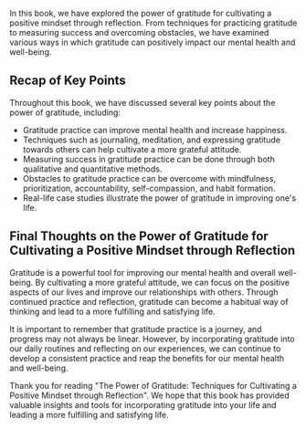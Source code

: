
In this book, we have explored the power of gratitude for cultivating a positive mindset through reflection. From techniques for practicing gratitude to measuring success and overcoming obstacles, we have examined various ways in which gratitude can positively impact our mental health and well-being.

Recap of Key Points
-------------------

Throughout this book, we have discussed several key points about the power of gratitude, including:

* Gratitude practice can improve mental health and increase happiness.
* Techniques such as journaling, meditation, and expressing gratitude towards others can help cultivate a more grateful attitude.
* Measuring success in gratitude practice can be done through both qualitative and quantitative methods.
* Obstacles to gratitude practice can be overcome with mindfulness, prioritization, accountability, self-compassion, and habit formation.
* Real-life case studies illustrate the power of gratitude in improving one's life.

Final Thoughts on the Power of Gratitude for Cultivating a Positive Mindset through Reflection
----------------------------------------------------------------------------------------------

Gratitude is a powerful tool for improving our mental health and overall well-being. By cultivating a more grateful attitude, we can focus on the positive aspects of our lives and improve our relationships with others. Through continued practice and reflection, gratitude can become a habitual way of thinking and lead to a more fulfilling and satisfying life.

It is important to remember that gratitude practice is a journey, and progress may not always be linear. However, by incorporating gratitude into our daily routines and reflecting on our experiences, we can continue to develop a consistent practice and reap the benefits for our mental health and well-being.

Thank you for reading "The Power of Gratitude: Techniques for Cultivating a Positive Mindset through Reflection". We hope that this book has provided valuable insights and tools for incorporating gratitude into your life and leading a more fulfilling and satisfying life.